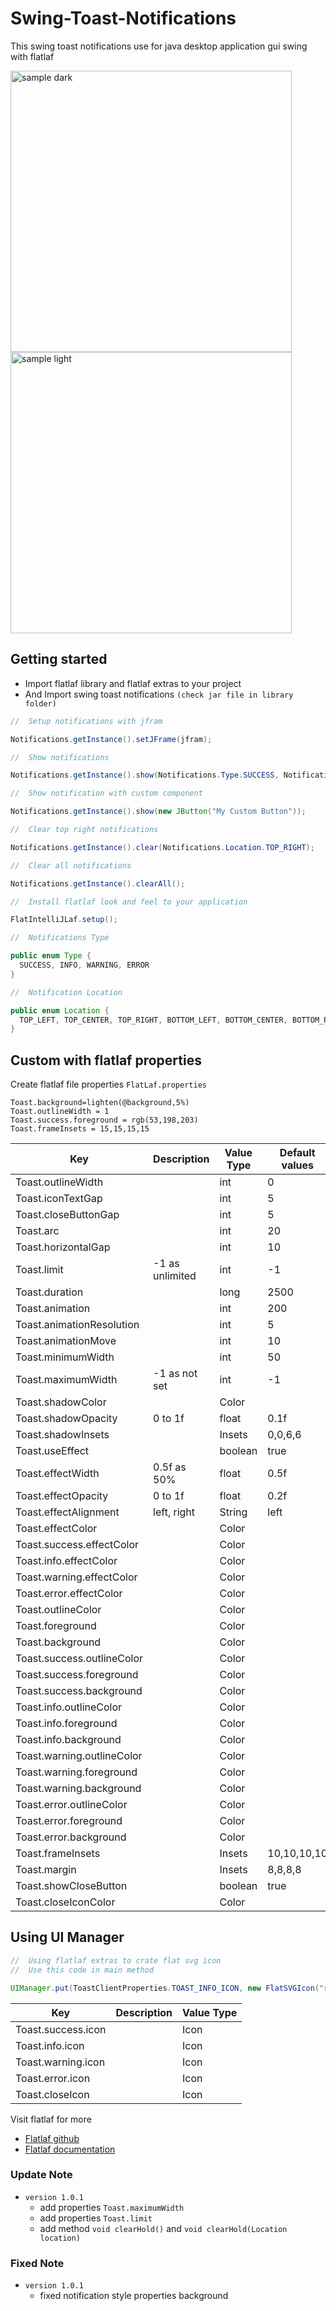 # Swing-Toast-Notifications

This swing toast notifications use for java desktop application gui swing with flatlaf

<img src="https://github.com/DJ-Raven/swing-toast-notifications/assets/58245926/71965d6a-1fd1-4ab4-b2d7-f7424b9c277e" alt="sample dark" width="450"/>
<img src="https://github.com/DJ-Raven/swing-toast-notifications/assets/58245926/228a958d-ad02-41df-b1aa-b16f7d88deec" alt="sample light" width="450"/>

## Getting started

- Import flatlaf library and flatlaf extras to your project
- And Import swing toast notifications `(check jar file in library folder)`

``` java
//  Setup notifications with jfram

Notifications.getInstance().setJFrame(jfram);

//  Show notifications

Notifications.getInstance().show(Notifications.Type.SUCCESS, Notifications.Location.TOP_CENTER, "Hello");

//  Show notification with custom component

Notifications.getInstance().show(new JButton("My Custom Button"));

//  Clear top right notifications

Notifications.getInstance().clear(Notifications.Location.TOP_RIGHT);

//  Clear all notifications

Notifications.getInstance().clearAll();
```

``` java
//  Install flatlaf look and feel to your application

FlatIntelliJLaf.setup();
```

``` java
//  Notifications Type

public enum Type {
  SUCCESS, INFO, WARNING, ERROR
}

//  Notification Location

public enum Location {
  TOP_LEFT, TOP_CENTER, TOP_RIGHT, BOTTOM_LEFT, BOTTOM_CENTER, BOTTOM_RIGHT
}

```

## Custom with flatlaf properties

Create flatlaf file properties `FlatLaf.properties`

```
Toast.background=lighten(@background,5%)
Toast.outlineWidth = 1
Toast.success.foreground = rgb(53,198,203)
Toast.frameInsets = 15,15,15,15
```

| Key          | Description  | Value Type | Default values |
| ------------ | ------------ |------------|----------------|
| Toast.outlineWidth |  | int | 0 |
| Toast.iconTextGap |  | int | 5 |
| Toast.closeButtonGap |  | int | 5 |
| Toast.arc |  | int | 20 |
| Toast.horizontalGap |  | int | 10 |
| Toast.limit | -1 as unlimited | int | -1 |
| Toast.duration |  | long | 2500 |
| Toast.animation |  | int | 200 |
| Toast.animationResolution |  | int | 5 |
| Toast.animationMove |  | int | 10 |
| Toast.minimumWidth |  | int | 50 |
| Toast.maximumWidth | -1 as not set | int | -1 |
| Toast.shadowColor |  | Color |  |
| Toast.shadowOpacity | 0 to 1f | float | 0.1f |
| Toast.shadowInsets |  | Insets | 0,0,6,6 |
| Toast.useEffect |  | boolean | true |
| Toast.effectWidth | 0.5f as 50% | float | 0.5f |
| Toast.effectOpacity | 0 to 1f | float | 0.2f |
| Toast.effectAlignment | left, right | String | left |
| Toast.effectColor |  | Color |  |
| Toast.success.effectColor |  | Color |  |
| Toast.info.effectColor |  | Color |  |
| Toast.warning.effectColor |  | Color |  |
| Toast.error.effectColor |  | Color |  |
| Toast.outlineColor |  | Color |  |
| Toast.foreground |  | Color |  |
| Toast.background |  | Color |  |
| Toast.success.outlineColor |  | Color |  |
| Toast.success.foreground |  | Color |  |
| Toast.success.background |  | Color |  |
| Toast.info.outlineColor |  | Color |  |
| Toast.info.foreground |  | Color |  |
| Toast.info.background |  | Color |  |
| Toast.warning.outlineColor |  | Color |  |
| Toast.warning.foreground |  | Color |  |
| Toast.warning.background |  | Color |  |
| Toast.error.outlineColor |  | Color |  |
| Toast.error.foreground |  | Color |  |
| Toast.error.background |  | Color |  |
| Toast.frameInsets |  | Insets | 10,10,10,10 |
| Toast.margin |  | Insets | 8,8,8,8 |
| Toast.showCloseButton |  | boolean | true |
| Toast.closeIconColor |  | Color |  |

## Using UI Manager

``` java
//  Using flatlaf extras to crate flat svg icon
//  Use this code in main method

UIManager.put(ToastClientProperties.TOAST_INFO_ICON, new FlatSVGIcon("raven/toast/error.svg"));
```

| Key               | Description  | Value Type    |
| ------------------| ------------ | ------------- |
| Toast.success.icon |  | Icon |
| Toast.info.icon   |  | Icon |
| Toast.warning.icon |  | Icon |
| Toast.error.icon  |  | Icon |
| Toast.closeIcon   |  | Icon |

Visit flatlaf for more

- [Flatlaf github](https://github.com/JFormDesigner/FlatLaf)
- [Flatlaf documentation](https://www.formdev.com/flatlaf/customizing/)

### Update Note
- `version 1.0.1`
  - add properties `Toast.maximumWidth`
  - add properties `Toast.limit`
  - add method `void clearHold()` and `void clearHold(Location location)`
### Fixed Note
- `version 1.0.1`
  - fixed notification style properties background